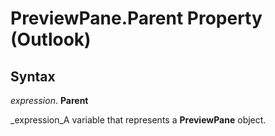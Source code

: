 
# PreviewPane.Parent Property (Outlook)

## Syntax

 _expression_. **Parent**

 _expression_A variable that represents a  **PreviewPane** object.

